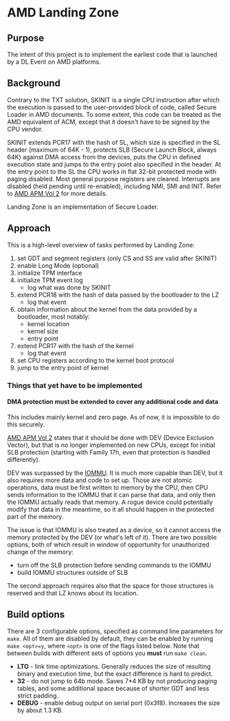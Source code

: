 AMD Landing Zone
================

## Purpose

The intent of this project is to implement the earliest code that is launched by
a DL Event on AMD platforms.

## Background

Contrary to the TXT solution, SKINIT is a single CPU instruction after which the
execution is passed to the user-provided block of code, called Secure Loader in
AMD documents. To some extent, this code can be treated as the AMD equivalent of
ACM, except that it doesn't have to be signed by the CPU vendor.

SKINIT extends PCR17 with the hash of SL, which size is specified in the SL
header (maximum of 64K - 1), protects SLB (Secure Launch Block, always 64K)
against DMA access from the devices, puts the CPU in defined execution state and
jumps to the entry point also specified in the header. At the entry point to the
SL the CPU works in flat 32-bit protected mode with paging disabled. Most
general purpose registers are cleared. Interrupts are disabled (held pending
until re-enabled), including NMI, SMI and INIT. Refer to [AMD APM Vol 2](../references/AMD64-Architecture-Programmers-Manual_Volume-2_Ch15.27.pdf)
for more details.

Landing Zone is an implementation of Secure Loader.

## Approach

This is a high-level overview of tasks performed by Landing Zone:
1. set GDT and segment registers (only CS and SS are valid after SKINIT)
2. enable Long Mode (optional)
3. initialize TPM interface
4. initialize TPM event log
   * log what was done by SKINIT
5. extend PCR18 with the hash of data passed by the bootloader to the LZ
   * log that event
6. obtain information about the kernel from the data provided by a bootloader,
   most notably:
   * kernel location
   * kernel size
   * entry point
7. extend PCR17 with the hash of the kernel
   * log that event
8. set CPU registers according to the kernel boot protocol
9. jump to the entry point of kernel

### Things that yet have to be implemented

#### DMA protection must be extended to cover any additional code and data

This includes mainly kernel and zero page. As of now, it is impossible to do
this securely.

[AMD APM Vol 2](../references/AMD64-Architecture-Programmers-Manual_Volume-2_Ch15.27.pdf)
states that it should be done with DEV (Device Exclusion Vector), but that is no
longer implemented on new CPUs, except for initial SLB protection (starting with
Family 17h, even that protection is handled differently).

DEV was surpassed by the [IOMMU](https://www.amd.com/system/files/TechDocs/48882_IOMMU_3.05_PUB.pdf).
It is much more capable than DEV, but it also requires more data and code to set
up. Those are not atomic operations, data must be first written to memory by the
CPU, then CPU sends information to the IOMMU that it can parse that data, and
only then the IOMMU actually reads that memory. A rogue device could potentially
modify that data in the meantime, so it all should happen in the protected part
of the memory.

The issue is that IOMMU is also treated as a device, so it cannot access the
memory protected by the DEV (or what's left of it). There are two possible
options, both of which result in window of opportunity for unauthorized change
of the memory:
* turn off the SLB protection before sending commands to the IOMMU
* build IOMMU structures outside of SLB

The second approach requires also that the space for those structures is
reserved and that LZ knows about its location.

## Build options

There are 3 configurable options, specified as command line parameters for
`make`. All of them are disabled by default, they can be enabled by running
`make <opt>=y`, where `<opt>` is one of the flags listed below. Note that
between builds with different sets of options you **must** run `make clean`.

* **LTO** - link time optimizations. Generally reduces the size of resulting
  binary and execution time, but the exact difference is hard to predict.
* **32** - do not jump to 64b mode. Saves 7*4 KB by not producing paging tables,
  and some additional space because of shorter GDT and less strict padding.
* **DEBUG** - enable debug output on serial port (0x3f8). Increases the size by
  about 1.3 KB.
